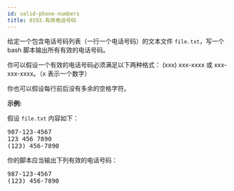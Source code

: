 ```yaml
---
id: valid-phone-numbers
title: 0193.有效电话号码
---
```

给定一个包含电话号码列表（一行一个电话号码）的文本文件 <code>file.txt</code>，写一个 bash 脚本输出所有有效的电话号码。

你可以假设一个有效的电话号码必须满足以下两种格式： (xxx) xxx-xxxx 或 xxx-xxx-xxxx。（x 表示一个数字）

你也可以假设每行前后没有多余的空格字符。

**示例:**

假设 <code>file.txt</code> 内容如下：


<pre>987-123-4567<br/>123 456 7890<br/>(123) 456-7890<br/></pre>

你的脚本应当输出下列有效的电话号码：


<pre>987-123-4567<br/>(123) 456-7890<br/></pre>

